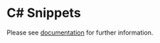 ﻿# C\# Snippets

Please see [documentation](https://github.com/josefpihrt.github.io/docs/snippetica/vscode) for further information\.